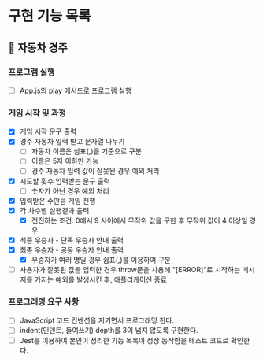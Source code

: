 # 구현 기능 목록

## 🚗 자동차 경주

### 프로그램 실행
- [ ] App.js의 play 메서드로 프로그램 실행

### 게임 시작 및 과정
- [x] 게임 시작 문구 출력
- [x] 경주 자동차 입력 받고 문자열 나누기
  - [ ] 자동차 이름은 쉼표(,)를 기준으로 구분
  - [ ] 이름은 5자 이하만 가능
  - [ ] 경주 자동차 입력 값이 잘못된 경우 예외 처리
- [x] 시도할 횟수 입력받는 문구 출력
  - [ ] 숫자가 아닌 경우 예외 처리
- [x] 입력받은 수만큼 게임 진행
- [x] 각 차수별 실행결과 출력
  - [x] 전진하는 조건: 0에서 9 사이에서 무작위 값을 구한 후 무작위 값이 4 이상일 경우
- [x] 최종 우승자 - 단독 우승자 안내 출력
- [x] 최종 우승자 - 공동 우승자 안내 출력
  - [x] 우승자가 여러 명일 경우 쉼표(,)를 이용하여 구분
- [ ] 사용자가 잘못된 값을 입력한 경우 throw문을 사용해 "[ERROR]"로 시작하는 메시지를 가지는 예외를 발생시킨 후, 애플리케이션 종료

### 프로그래밍 요구 사항
- [ ] JavaScript 코드 컨벤션을 지키면서 프로그래밍 한다.
- [ ] indent(인덴트, 들여쓰기) depth를 3이 넘지 않도록 구현한다.
- [ ] Jest를 이용하여 본인이 정리한 기능 목록이 정상 동작함을 테스트 코드로 확인한다.
